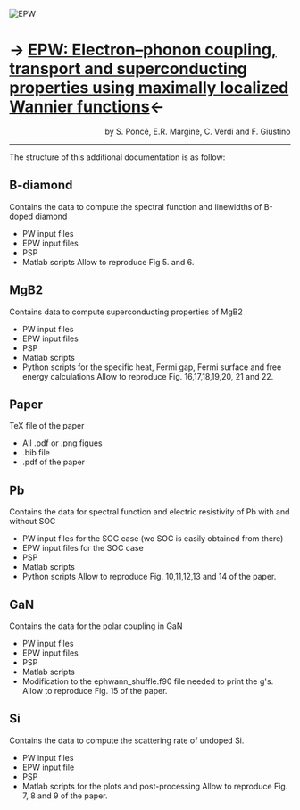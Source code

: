 ![EPW](http://epw.org.uk/figures/logo_v7.png)

# -> [EPW: Electron–phonon coupling, transport and superconducting properties using maximally localized Wannier functions](http://www.sciencedirect.com/science/article/pii/S0010465516302260)<-
<div style="text-align: right"> by S. Poncé, E.R. Margine, C. Verdi  and F. Giustino</div>

---

The structure of this additional documentation is as follow:
## B-diamond
Contains the data to compute the spectral function and linewidths
of B-doped diamond
+ PW input files
+ EPW input files
+ PSP
+ Matlab scripts 
Allow to reproduce Fig 5. and 6.

## MgB2
Contains data to compute superconducting properties of MgB2
+ PW input files
+ EPW input files
+ PSP
+ Matlab scripts
+ Python scripts for the specific heat, Fermi gap, Fermi surface and free energy calculations
Allow to reproduce Fig. 16,17,18,19,20, 21 and 22.

## Paper
TeX file of the paper
+ All .pdf or .png figues
+ .bib file
+ .pdf of the paper

## Pb
Contains the data for spectral function and electric resistivity of Pb with and 
without SOC
+ PW input files for the SOC case (wo SOC is easily obtained from there)
+ EPW input files for the SOC case
+ PSP
+ Matlab scripts
+ Python scripts
Allow to reproduce Fig. 10,11,12,13 and 14 of the paper. 

## GaN
Contains the data for the polar coupling in GaN
+ PW input files 
+ EPW input files 
+ PSP
+ Matlab scripts 
+ Modification to the ephwann_shuffle.f90 file needed to print the g's.
Allow to reproduce Fig. 15 of the paper. 

## Si
Contains the data to compute the scattering rate of undoped Si.
+ PW input files
+ EPW input file
+ PSP
+ Matlab scripts for the plots and post-processing
Allow to reproduce Fig. 7, 8 and 9 of the paper. 


